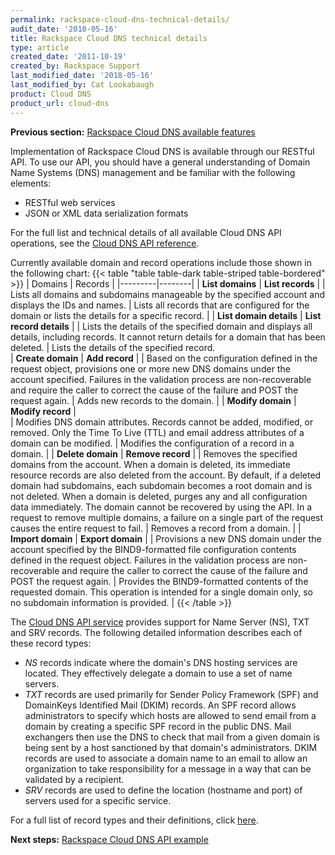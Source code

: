 ```yaml
---
permalink: rackspace-cloud-dns-technical-details/
audit_date: '2018-05-16'
title: Rackspace Cloud DNS technical details
type: article
created_date: '2011-10-19'
created_by: Rackspace Support
last_modified_date: '2018-05-16'
last_modified_by: Cat Lookabaugh
product: Cloud DNS
product_url: cloud-dns
---
```


**Previous section:** [Rackspace Cloud DNS available features](/support/how-to/rackspace-cloud-dns-available-features)

Implementation of Rackspace Cloud DNS is available through our RESTful API. To
use our API, you should have a general understanding of Domain Name Systems (DNS) management
and be familiar with the following elements:

-   RESTful web services
-   JSON or XML data serialization formats

For the full list and technical details of all available Cloud DNS API operations, see the 
[Cloud DNS API reference](https://docs.rackspace.com/docs/cloud-dns/v1/api-reference/).

Currently available domain and record operations include those shown in the following chart:
{{< table "table table-dark table-striped table-bordered" >}}
| Domains  | Records |
|---------|--------|
| <strong>List domains</strong>  | <strong>List records</strong> |
| Lists all domains and subdomains manageable by the specified account and displays the IDs and names.   |   Lists all records that are configured for the domain or lists the details for a specific record.  |
| <strong>List domain details</strong>   | <strong>List record details</strong>  |
| Lists the details of the specified domain and displays all details, including records. It cannot return details for a domain that has been deleted.   |   Lists the details of the specified record.  
| <strong>Create domain</strong> | <strong>Add record</strong> | 
| Based on the configuration defined in the request object, provisions one or more new DNS domains under the account specified. Failures in the validation process are non-recoverable and require the caller to correct the cause of the failure and POST the request again. | Adds new records to the domain. | 
| <strong>Modify domain</strong> | <strong>Modify record</strong> |  
| Modifies DNS domain attributes. Records cannot be added, modified, or removed. Only the Time To Live (TTL) and email address attributes of a domain can be modified. |  Modifies the configuration of a record in a domain. |
| <strong>Delete domain</strong> | <strong>Remove record</strong> |
| Removes the specified domains from the account. When a domain is deleted, its immediate resource records are also deleted from the account. By default, if a deleted domain had subdomains, each subdomain becomes a root domain and is not deleted. When a domain is deleted, purges any and all configuration data immediately. The domain cannot be recovered by using the API. In a request to remove multiple domains, a failure on a single part of the request causes the entire request to fail. | Removes a record from a domain. |
| <strong>Import domain</strong> | <strong>Export domain</strong> |
| Provisions a new DNS domain under the account specified by the BIND9-formatted file configuration contents defined in the request object. Failures in the validation process are non-recoverable and require the caller to correct the cause of the failure and POST the request again. | Provides the BIND9-formatted contents of the requested domain. This operation is intended for a single domain only, so no subdomain information is provided. |
{{< /table >}}

The [Cloud DNS API service](https://docs.rackspace.com/docs/cloud-dns/v1/) provides support for Name Server (NS), TXT and SRV records. The following detailed information describes each of these record types:

-   *NS* records indicate where the domain's DNS hosting
    services are located. They effectively delegate a domain to use a set
    of name servers.
-   *TXT* records are used primarily for Sender Policy Framework (SPF) and 
    DomainKeys Identified Mail (DKIM) records. An SPF record allows administrators to specify
    which hosts are allowed to send email from a domain by creating a
    specific SPF record in the public DNS. Mail exchangers then use
    the DNS to check that mail from a given domain is being sent by a
    host sanctioned by that domain's administrators. DKIM records are used to associate a domain name to
    an email to allow an organization to take responsibility
    for a message in a way that can be validated by a recipient.
-   *SRV* records are used to define the location (hostname and port)
    of servers used for a specific service.

For a full list of record types and their definitions, click
[here](/support/how-to/rackspace-cloud-dns-additional-resources).

**Next steps:** [Rackspace Cloud DNS API example](/support/how-to/rackspace-cloud-dns-api-example)
